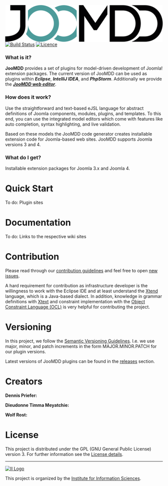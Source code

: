 <img src="docu/img/logo.svg" alt="JooMDDLogo" style="max-width:100%;float:right;">

[![Build Status](https://travis-ci.com/priefyou/JooMDD.svg?token=e6pz6A4yhPBsVY7Ye4rR&branch=master)](https://travis-ci.com/priefyou/JooMDD)
[![Licence](https://img.shields.io/badge/license-GPL-blue.svg)](https://github.com/priefyou/JooMDD/blob/master/LICENSE)

### What is it?
**JooMDD** provides a set of plugins for model-driven development of Joomla! extension 
packages. 
The current version of JooMDD can be used as plugins within ***Eclipse***, 
***IntelliJ IDEA***, and ***PhpStorm***. Additionally we provide the  [***JooMDD web editor***](https://tinyurl.com/joomdd-web).

### How does it work?
Use the straightforward and text-based eJSL language for abstract definitions of Joomla components, modules, plugins, and templates. To this end, you can use the integrated model editors which come with features like auto completion, syntax highlighting, and live validation.

Based on these models the JooMDD code generator creates installable extension code for Joomla-based web sites. JooMDD supports Joomla versions 3 and 4.  

### What do I get?
Installable extension packages for Joomla 3.x and Joomla 4.

# Quick Start
To do: Plugin sites

# Documentation
To do: Links to the respective wiki sites

# Contribution
Please read through our [contribution guidelines](#) and feel free to open [new issues]().

A hard requirement for contribution as infrastructure developer is the willingness to work with the Eclipse IDE and at least understand the [Xtend](https://www.eclipse.org/xtend/) language, which is a Java-based dialect. In addition, knowledge in grammar definitions with [Xtext](https://www.eclipse.org/Xtext/) and constraint implementation with the [Object Constraint Language (OCL)](https://www.omg.org/spec/OCL/) is very helpful for contributing the project.

# Versioning
In this project, we follow the [Semantic Versioning Guidelines](https://semver.org/). I.e. we use major, minor, and patch increments in the form MAJOR.MINOR.PATCH for our plugin versions.

Latest versions of JooMDD plugins can be found in the [releases](#) section.

# Creators
**Dennis Priefer:**
[<i class="fab fa-twitter"></i>](https://twitter.com/Priefyou) [<i class="fab fa-github"></i>](https://github.com/priefyou)

**Dieudonne Timma Meyatchie:**

**Wolf Rost:**

# License

This project is distributed under the GPL (GNU General Public License) version 3. For further information see 
the [License details](https://github.com/priefyou/JooMDD/blob/master/LICENSE).

***
[![II Logo](https://mni.thm.de/images/MNI_content/Forschung/Logos_Institute/ii-01.png)]((https://mni.thm.de/forschung/institute-a-gruppen/ii/ii-ueberblick))

This project is organized by the [Institute for Information Sciences](https://mni.thm.de/forschung/institute-a-gruppen/ii/ii-ueberblick).

